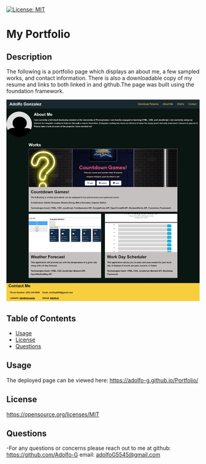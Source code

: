 
  [![License: MIT](https://img.shields.io/badge/License-MIT-yellow.svg)](https://opensource.org/licenses/MIT)
  # My Portfolio
  ## Description

  The following is a portfolio page which displays an about me, a few sampled works, and contact information. There is also a downloadable copy of my resume and links to both linked in and github.The page was built using the foundation framework.

![](assets/images/preview.jpeg)

  ## Table of Contents
  * [Usage](#usage)
  * [License](#license)
  * [Questions](#questions)

  ## Usage
  The deployed page can be viewed here: https://adolfo-g.github.io/Portfolio/
 
  ## License
 
  https://opensource.org/licenses/MIT

  ## Questions
  -For any questions or concerns please reach out to me at
    github:  https://github.com/Adolfo-G
    email:  adolfoG5545@gmail.com
    